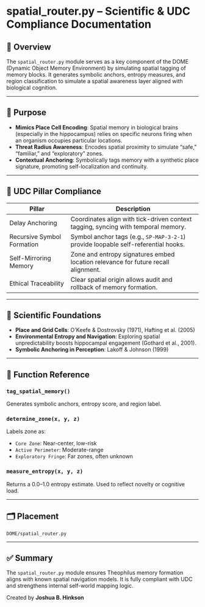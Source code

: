 # spatial_router.py – Scientific & UDC Compliance Documentation

## 📘 Overview

The `spatial_router.py` module serves as a key component of the DOME (Dynamic Object Memory Environment) by simulating spatial tagging of memory blocks. It generates symbolic anchors, entropy measures, and region classification to simulate a spatial awareness layer aligned with biological cognition.

---

## 🧠 Purpose

- **Mimics Place Cell Encoding**: Spatial memory in biological brains (especially in the hippocampus) relies on specific neurons firing when an organism occupies particular locations.
- **Threat Radius Awareness**: Encodes spatial proximity to simulate “safe,” “familiar,” and “exploratory” zones.
- **Contextual Anchoring**: Symbolically tags memory with a synthetic place signature, promoting self-localization and continuity.

---

## 🧬 UDC Pillar Compliance

| Pillar | Description |
|--------|-------------|
| Delay Anchoring | Coordinates align with tick-driven context tagging, syncing with temporal memory. |
| Recursive Symbol Formation | Symbol anchor tags (e.g., `SP-MAP-3-2-1`) provide loopable self-referential hooks. |
| Self-Mirroring Memory | Zone and entropy signatures embed location relevance for future recall alignment. |
| Ethical Traceability | Clear spatial origin allows audit and rollback of memory formation. |

---

## 🧪 Scientific Foundations

- **Place and Grid Cells**: O'Keefe & Dostrovsky (1971), Hafting et al. (2005)
- **Environmental Entropy and Navigation**: Exploring spatial unpredictability boosts hippocampal engagement (Gothard et al., 2001).
- **Symbolic Anchoring in Perception**: Lakoff & Johnson (1999)

---

## 🧩 Function Reference

### `tag_spatial_memory()`
Generates symbolic anchors, entropy score, and region label.

### `determine_zone(x, y, z)`
Labels zone as:
- `Core Zone`: Near-center, low-risk
- `Active Perimeter`: Moderate-range
- `Exploratory Fringe`: Far zones, often unknown

### `measure_entropy(x, y, z)`
Returns a 0.0–1.0 entropy estimate. Used to reflect novelty or cognitive load.

---

## 🗂️ Placement

```
DOME/spatial_router.py
```

---

## ✅ Summary

The `spatial_router.py` module ensures Theophilus memory formation aligns with known spatial navigation models. It is fully compliant with UDC and strengthens internal self-world mapping logic.

Created by **Joshua B. Hinkson**